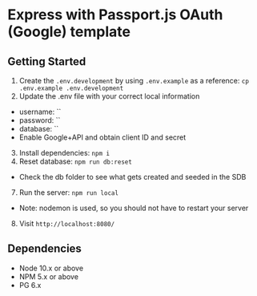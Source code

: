 Express with Passport.js OAuth (Google) template
=========


## Getting Started

1. Create the `.env.development` by using `.env.example` as a reference: `cp .env.example .env.development`
2. Update the .env file with your correct local information 
  - username: `` 
  - password: `` 
  - database: ``
  - Enable Google+API and obtain client ID and secret
3. Install dependencies: `npm i`
5. Reset database: `npm run db:reset`
  - Check the db folder to see what gets created and seeded in the SDB
7. Run the server: `npm run local`
  - Note: nodemon is used, so you should not have to restart your server
8. Visit `http://localhost:8080/`


## Dependencies

- Node 10.x or above
- NPM 5.x or above
- PG 6.x
